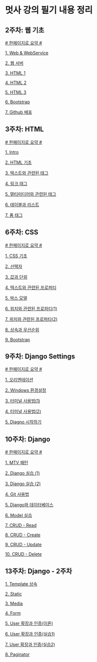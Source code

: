 # 멋사 강의 필기 내용 정리

## 2주차: 웹 기초

<a href="웹기초/0.한페이지용.md"># 한페이지로 요약 #</a>

<a href="웹기초/1.Web&WebService.md">1. Web & WebService</a>

<a href="웹기초/2.웹서버.md">2. 웹 서버</a>

<a href="웹기초/3.HTML1.md">3. HTML 1</a>

<a href="웹기초/4.HTML2.md">4. HTML 2</a>

<a href="웹기초/5.HTML3.md">5. HTML 3</a>

<a href="웹기초/6.Bootstrap.md">6. Bootstrap</a>

<a href="웹기초/7.Github배포.md">7. Github 배포</a>



## 3주차: HTML

<a href="HTML/0.한페이지용.md"># 한페이지로 요약 #</a>

<a href="HTML/1.Intro.md">1. Intro</a>

<a href="HTML/2.HTML기초.md">2. HTML 기초</a>

<a href="HTML/3.텍스트와관련된태그.md">3. 텍스트와 관련된 태그</a>

<a href="HTML/4.링크태그.md">4. 링크 태그</a>

<a href="HTML/5.멀티미디어와관련된태그.md">5. 멀티미디어와 관련된 태그</a>

<a href="HTML/6.테이블과리스트.md">6. 테이블과 리스트</a>

<a href="HTML/7.폼태그.md">7. 폼 태그</a>



## 6주차: CSS

<a href="CSS/0.한페이지용.md"># 한페이지로 요약 #</a>

<a href="CSS/1.CSS기초.md">1. CSS 기초</a>

<a href="CSS/2.선택자.md">2. 선택자</a>

<a href="CSS/3.값과단위.md">3. 값과 단위</a>

<a href="CSS/4.텍스트와관련된프로퍼티.md">4. 텍스트와 관련된 프로퍼티</a>

<a href="CSS/5.박스모델.md">5. 박스 모델</a>

<a href="CSS/6.위치와관련된프로퍼티(1).md">6. 위치와 관련된 프로퍼티(1)</a>

<a href="CSS/7.위치와관련된프로퍼티(2).md">7. 위치와 관련된 프로퍼티(2)</a>

<a href="CSS/8.상속과우선순위.md">8. 상속과 우선순위</a>

<a href="CSS/9.Bootstrap.md">9. Bootstrap</a>



## 9주차: Django Settings

<a href="Django_Settings/0.한페이지용.md"># 한페이지로 요약 #</a>

<a href="Django_Settings/1.오리엔테이션.md">1. 오리엔테이션</a>

<a href="Django_Settings/2.Windows환경설정.md">2. Windows 환경설정</a>

<a href="Django_Settings/3.터미널사용법(1).md">3. 터미널 사용법(1)</a>

<a href="Django_Settings/4.터미널사용법(2).md">4. 터미널 사용법(2)</a>

<a href="Django_Settings/5.Djagno시작하기.md">5. Djagno 시작하기</a>



## 10주차: Django

<a href="Django/0.한페이지용.md"># 한페이지로 요약 #</a>

<a href="Django/1.MTV패턴.md">1. MTV 패턴</a>

<a href="Django/2.Django실습(1).md">2. Django 실습 (1)</a>

<a href="Django/3.Django실습(2).md">3. Django 실습 (2)</a>

<a href="Django/4.Git사용법.md">4. Git 사용법</a>

<a href="Django/5.Django와데이터베이스.md">5. Django와 데이터베이스</a>

<a href="Django/6.Model실습.md">6. Model 실습</a>

<a href="Django/7.CRUD-Read.md">7. CRUD - Read</a>

<a href="Django/8.CRUD-Create.md">8. CRUD - Create</a>

<a href="Django/9.CRUD-Update.md">9. CRUD - Update</a>

<a href="Django/10.CRUD-Delete.md">10. CRUD - Delete</a>



## 13주차: Django - 2주차

<a href="Django_2주차/1.Template상속.md">1. Template 상속</a>

<a href="Django_2주차/2.Static.md">2. Static</a>

<a href="Django_2주차/3.Media.md">3. Media</a>

<a href="Django_2주차/4.Form.md">4. Form</a>

<a href="Django_2주차/5.User확장과인증(이론).md">5. User 확장과 인증(이론)</a>

<a href="Django_2주차/6.User확장과인증(실습1).md">6. User 확장과 인증(실습1)</a>

<a href="Django_2주차/7.User확장과인증(실습2).md">7. User 확장과 인증(실습2)</a>

<a href="Django_2주차/8.Paginator.md">8. Paginator</a>











